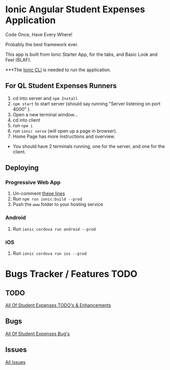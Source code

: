 # Ionic Angular Student Expenses Application

Code Once, Have Every Where!

Probably the best framework ever.

This app is built from Ionic Starter App, for the tabs, and Basic Look and Feel (BLAF).



***The <a href="https://ionicframework.com/docs/cli">Ionic CLI</a> is needed to run the application.

## For QL Student Expenses Runners
1. cd into server and `npm Install`
2. `npm start` to start server (should say running "Server listening on port 4000" ).
3. Open a new terminal window...
4. cd into client
5. run `npm i`
6. run `ionic serve` (will open up a page in browser).
7. Home Page has more instructions and overview.

* You should have 2 terminals running, one for the server, and one for the client.


## Deploying

### Progressive Web App

1. Un-comment [these lines](https://github.com/ionic-team/ionic2-app-base/blob/master/src/index.html#L21)
2. Run `npm run ionic:build --prod`
3. Push the `www` folder to your hosting service

### Android

1. Run `ionic cordova run android --prod`

### iOS

1. Run `ionic cordova run ios --prod`

# Bugs Tracker / Features TODO

## TODO

<a href="https://github.com/mikecrf121/ql-student-expenses-ionic/labels/enhancement">All Of Student Expenses TODO's & Enhancements<a>

## Bugs

<a href="https://github.com/mikecrf121/ql-student-expenses-ionic/labels/bug">All Of Student Expenses Bug's<a>

## Issues

<a href="https://github.com/mikecrf121/ql-student-expenses-ionic/issues">All Issues</a>



